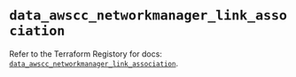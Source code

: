# `data_awscc_networkmanager_link_association`

Refer to the Terraform Registory for docs: [`data_awscc_networkmanager_link_association`](https://registry.terraform.io/providers/hashicorp/awscc/0.70.0/docs/data-sources/networkmanager_link_association).
